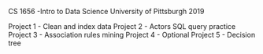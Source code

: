 CS 1656 -Intro to Data Science
University of Pittsburgh
2019

Project 1 - Clean and index data
Project 2 - Actors SQL query practice
Project 3 - Association rules mining
Project 4 - Optional
Project 5 - Decision tree
